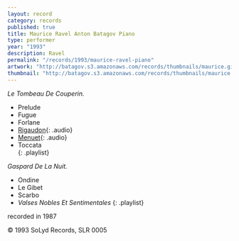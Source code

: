 ```yaml
---
layout: record
category: records
published: true
title: Maurice Ravel Anton Batagov Piano
type: performer
year: "1993"
description: Ravel
permalink: "/records/1993/maurice-ravel-piano"
artwork: "http://batagov.s3.amazonaws.com/records/thumbnails/maurice.gif"
thumbnail: "http://batagov.s3.amazonaws.com/records/thumbnails/maurice.gif"
---
```


_Le Tombeau De Couperin._  	 

- Prelude	
- Fugue	
- Forlane	
- [Rigaudon](http://batagov.s3.amazonaws.com/records/sounds/menuet.mp3){: .audio}
- [Menuet](http://batagov.s3.amazonaws.com/records/sounds/rigaudon.mp3){: .audio}
- Toccata	
{: .playlist}

_Gaspard De La Nuit._   

- Ondine
- Le Gibet
- Scarbo
- _Valses Nobles Et Sentimentales_
{: .playlist}

recorded in 1987  

© 1993 SoLyd Records, SLR 0005